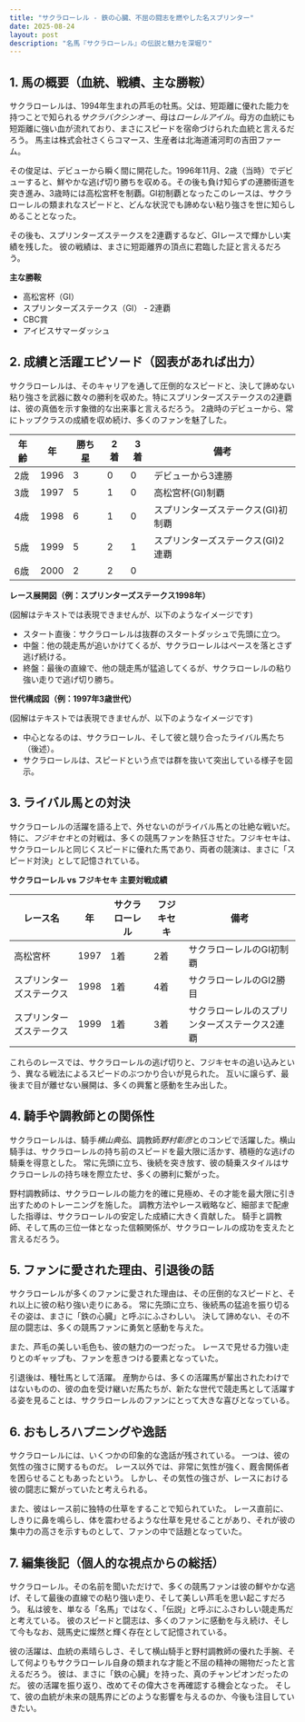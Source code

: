 ```yaml
---
title: "サクラローレル - 鉄の心臓、不屈の闘志を燃やした名スプリンター"
date: 2025-08-24
layout: post
description: "名馬『サクラローレル』の伝説と魅力を深堀り"
---
```


## 1. 馬の概要（血統、戦績、主な勝鞍）

サクラローレルは、1994年生まれの芦毛の牡馬。父は、短距離に優れた能力を持つことで知られる*サクラバクシンオー*、母は*ローレルアイル*。母方の血統にも短距離に強い血が流れており、まさにスピードを宿命づけられた血統と言えるだろう。  馬主は株式会社さくらコマース、生産者は北海道浦河町の吉田ファーム。

その俊足は、デビューから瞬く間に開花した。1996年11月、2歳（当時）でデビューすると、鮮やかな逃げ切り勝ちを収める。その後も負け知らずの連勝街道を突き進み、3歳時には高松宮杯を制覇。GI初制覇となったこのレースは、サクラローレルの類まれなスピードと、どんな状況でも諦めない粘り強さを世に知らしめることとなった。

その後も、スプリンターズステークスを2連覇するなど、GIレースで輝かしい実績を残した。  彼の戦績は、まさに短距離界の頂点に君臨した証と言えるだろう。

**主な勝鞍**

* 高松宮杯（GI）
* スプリンターズステークス（GI） - 2連覇
* CBC賞
* アイビスサマーダッシュ


## 2. 成績と活躍エピソード（図表があれば出力）

サクラローレルは、そのキャリアを通して圧倒的なスピードと、決して諦めない粘り強さを武器に数々の勝利を収めた。特にスプリンターズステークスの2連覇は、彼の真価を示す象徴的な出来事と言えるだろう。  2歳時のデビューから、常にトップクラスの成績を収め続け、多くのファンを魅了した。


| 年齢 | 年 | 勝ち星 | 2着 | 3着 | 備考 |
|---|---|---|---|---|---|
| 2歳 | 1996 | 3 | 0 | 0 | デビューから3連勝 |
| 3歳 | 1997 | 5 | 1 | 0 | 高松宮杯(GI)制覇 |
| 4歳 | 1998 | 6 | 1 | 0 | スプリンターズステークス(GI)初制覇 |
| 5歳 | 1999 | 5 | 2 | 1 | スプリンターズステークス(GI)2連覇 |
| 6歳 | 2000 | 2 | 2 | 0 |  |


**レース展開図（例：スプリンターズステークス1998年）**

(図解はテキストでは表現できませんが、以下のようなイメージです)

* スタート直後：サクラローレルは抜群のスタートダッシュで先頭に立つ。
* 中盤：他の競走馬が追いかけてくるが、サクラローレルはペースを落とさず逃げ続ける。
* 終盤：最後の直線で、他の競走馬が猛追してくるが、サクラローレルの粘り強い走りで逃げ切り勝ち。


**世代構成図（例：1997年3歳世代）**

(図解はテキストでは表現できませんが、以下のようなイメージです)

* 中心となるのは、サクラローレル、そして彼と競り合ったライバル馬たち（後述）。
* サクラローレルは、スピードという点では群を抜いて突出している様子を図示。


## 3. ライバル馬との対決

サクラローレルの活躍を語る上で、外せないのがライバル馬との壮絶な戦いだ。特に、*フジキセキ*との対戦は、多くの競馬ファンを熱狂させた。フジキセキは、サクラローレルと同じくスピードに優れた馬であり、両者の競演は、まさに「スピード対決」として記憶されている。


**サクラローレル vs フジキセキ 主要対戦成績**

| レース名 | 年 | サクラローレル | フジキセキ | 備考 |
|---|---|---|---|---|
| 高松宮杯 | 1997 | 1着 | 2着 | サクラローレルのGI初制覇 |
| スプリンターズステークス | 1998 | 1着 | 4着 | サクラローレルのGI2勝目 |
| スプリンターズステークス | 1999 | 1着 | 3着 | サクラローレルのスプリンターズステークス2連覇 |


これらのレースでは、サクラローレルの逃げ切りと、フジキセキの追い込みという、異なる戦法によるスピードのぶつかり合いが見られた。  互いに譲らず、最後まで目が離せない展開は、多くの興奮と感動を生み出した。


## 4. 騎手や調教師との関係性

サクラローレルは、騎手*横山典弘*、調教師*野村彰彦*とのコンビで活躍した。横山騎手は、サクラローレルの持ち前のスピードを最大限に活かす、積極的な逃げの騎乗を得意とした。  常に先頭に立ち、後続を突き放す、彼の騎乗スタイルはサクラローレルの持ち味を際立たせ、多くの勝利に繋がった。

野村調教師は、サクラローレルの能力を的確に見極め、その才能を最大限に引き出すためのトレーニングを施した。  調教方法やレース戦略など、細部まで配慮した指導は、サクラローレルの安定した成績に大きく貢献した。  騎手と調教師、そして馬の三位一体となった信頼関係が、サクラローレルの成功を支えたと言えるだろう。


## 5. ファンに愛された理由、引退後の話

サクラローレルが多くのファンに愛された理由は、その圧倒的なスピードと、それ以上に彼の粘り強い走りにある。  常に先頭に立ち、後続馬の猛追を振り切るその姿は、まさに「鉄の心臓」と呼ぶにふさわしい。  決して諦めない、その不屈の闘志は、多くの競馬ファンに勇気と感動を与えた。

また、芦毛の美しい毛色も、彼の魅力の一つだった。  レースで見せる力強い走りとのギャップも、ファンを惹きつける要素となっていた。

引退後は、種牡馬として活躍。  産駒からは、多くの活躍馬が輩出されたわけではないものの、彼の血を受け継いだ馬たちが、新たな世代で競走馬として活躍する姿を見ることは、サクラローレルのファンにとって大きな喜びとなっている。


## 6. おもしろハプニングや逸話

サクラローレルには、いくつかの印象的な逸話が残されている。  一つは、彼の気性の強さに関するものだ。  レース以外では、非常に気性が強く、厩舎関係者を困らせることもあったという。  しかし、その気性の強さが、レースにおける彼の闘志に繋がっていたと考えられる。

また、彼はレース前に独特の仕草をすることで知られていた。  レース直前に、しきりに鼻を鳴らし、体を震わせるような仕草を見せることがあり、それが彼の集中力の高さを示すものとして、ファンの中で話題となっていた。


## 7. 編集後記（個人的な視点からの総括）

サクラローレル。その名前を聞いただけで、多くの競馬ファンは彼の鮮やかな逃げ、そして最後の直線での粘り強い走り、そして美しい芦毛を思い起こすだろう。  私は彼を、単なる「名馬」ではなく、「伝説」と呼ぶにふさわしい競走馬だと考えている。  彼のスピードと闘志は、多くのファンに感動を与え続け、そして今もなお、競馬史に燦然と輝く存在として記憶されている。

彼の活躍は、血統の素晴らしさ、そして横山騎手と野村調教師の優れた手腕、そして何よりもサクラローレル自身の類まれな才能と不屈の精神の賜物だったと言えるだろう。  彼は、まさに「鉄の心臓」を持った、真のチャンピオンだったのだ。  彼の活躍を振り返り、改めてその偉大さを再確認する機会となった。  そして、彼の血統が未来の競馬界にどのような影響を与えるのか、今後も注目していきたい。
